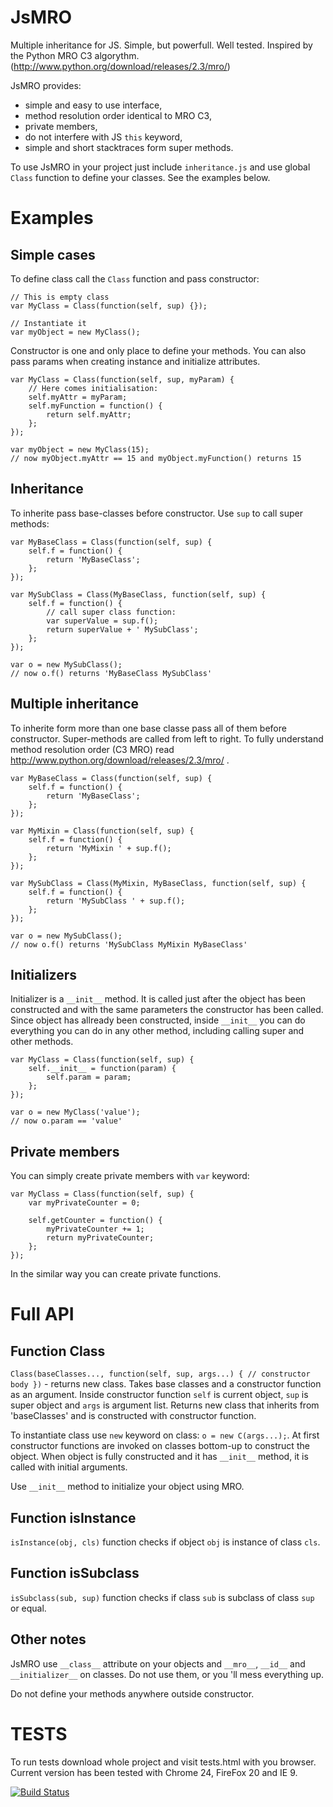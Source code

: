JsMRO
=====

Multiple inheritance for JS. Simple, but powerfull. Well tested.
Inspired by the Python MRO C3 algorythm. (http://www.python.org/download/releases/2.3/mro/)

JsMRO provides:
* simple and easy to use interface,
* method resolution order identical to MRO C3,
* private members,
* do not interfere with JS `this` keyword,
* simple and short stacktraces form super methods.

To use JsMRO in your project just include `inheritance.js` and use global `Class` function to define your classes.
See the examples below.


Examples
========

Simple cases
------------

To define class call the `Class` function and pass constructor:

    // This is empty class
    var MyClass = Class(function(self, sup) {});

    // Instantiate it
    var myObject = new MyClass();

Constructor is one and only place to define your methods.
You can also pass params when creating instance and initialize attributes.

    var MyClass = Class(function(self, sup, myParam) {
        // Here comes initialisation:
        self.myAttr = myParam;
        self.myFunction = function() {
            return self.myAttr;
        };
    });
    
    var myObject = new MyClass(15);
    // now myObject.myAttr == 15 and myObject.myFunction() returns 15

Inheritance
-----------

To inherite pass base-classes before constructor. Use `sup` to call super methods:

    var MyBaseClass = Class(function(self, sup) {
        self.f = function() {
            return 'MyBaseClass';
        };
    });

    var MySubClass = Class(MyBaseClass, function(self, sup) {
        self.f = function() {
            // call super class function:
            var superValue = sup.f();
            return superValue + ' MySubClass';
        };
    });
    
    var o = new MySubClass();
    // now o.f() returns 'MyBaseClass MySubClass'

Multiple inheritance
--------------------

To inherite form more than one base classe pass all of them before constructor.
Super-methods are called from left to right. 
To fully understand method resolution order (C3 MRO) read http://www.python.org/download/releases/2.3/mro/ .

    var MyBaseClass = Class(function(self, sup) {
        self.f = function() {
            return 'MyBaseClass';
        };
    });

    var MyMixin = Class(function(self, sup) {
        self.f = function() {
            return 'MyMixin ' + sup.f();
        };
    });

    var MySubClass = Class(MyMixin, MyBaseClass, function(self, sup) {
        self.f = function() {
            return 'MySubClass ' + sup.f();
        };
    });

    var o = new MySubClass();
    // now o.f() returns 'MySubClass MyMixin MyBaseClass'

Initializers
------------

Initializer is a `__init__` method. 
It is called just after the object has been constructed and with the same parameters the constructor has been called. 
Since object has allready been constructed, inside `__init__` you can do everything you can do in any other method,
including calling super and other methods. 

    var MyClass = Class(function(self, sup) {
        self.__init__ = function(param) {
            self.param = param;
        };
    });

    var o = new MyClass('value');
    // now o.param == 'value'

Private members
---------------

You can simply create private members with `var` keyword:

    var MyClass = Class(function(self, sup) {
        var myPrivateCounter = 0;
        
        self.getCounter = function() {
            myPrivateCounter += 1;
            return myPrivateCounter;
        };
    });

In the similar way you can create private functions.


Full API
========

Function Class
--------------

`Class(baseClasses..., function(self, sup, args...) { // constructor body })` - returns new class.
Takes base classes and a constructor function as an argument. 
Inside constructor function `self` is current object, `sup` is super object and `args` is argument list.
Returns new class that inherits from 'baseClasses' and is constructed with constructor function.

To instantiate class use `new` keyword on class: `o = new C(args...);`.
At first constructor functions are invoked on classes bottom-up to construct the object.
When object is fully constructed and it has `__init__` method, it is called with initial arguments. 

Use `__init__` method to initialize your object using MRO.

Function isInstance
-------------------

`isInstance(obj, cls)` function checks if object `obj` is instance of class `cls`. 

Function isSubclass
-------------------

`isSubclass(sub, sup)` function checks if class `sub` is subclass of class `sup` or equal. 

Other notes
-----------

JsMRO use `__class__` attribute on your objects and `__mro__`, `__id__` and `__initializer__` on classes.
Do not use them, or you 'll mess everything up. 

Do not define your methods anywhere outside constructor.


TESTS
=====

To run tests download whole project and visit tests.html with you browser.
Current version has been tested with Chrome 24, FireFox 20 and IE 9.

[![Build Status](https://travis-ci.org/stanislaw-skonieczny/jsmro.svg?branch=master)](https://travis-ci.org/stanislaw-skonieczny/jsmro)
